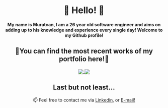 ### 
<h1 align="center">👋 Hello! 👋</h1>

<h4 align="center">My name is Muratcan, I am a 26 year old software engineer and aims on adding up to his knowledge and experience every single day! Welcome to my Github profile!</h4>
  
<h2 align="center">🧬You can find the most recent works of my portfolio here!🧬</h2>
<p align="center">
  <a href="https://github.com/muratcansarkalkan/stadiumwizard">
  <img align="center" src="https://github-readme-stats.vercel.app/api/pin/?username=muratcansarkalkan&repo=stadiumwizard" />
</a>
<a href="https://github.com/muratcansarkalkan/stadiumwizardbackend">
  <img align="center" src="https://github-readme-stats.vercel.app/api/pin/?username=muratcansarkalkan&repo=stadiumwizardbackend" />
</a>
</p>
<h2 align="center">Last but not least...</h2>
<p  align="center">📫 Feel free to contact me via <a href="https://www.linkedin.com/in/muratcansarkalkan">Linkedin</a>, or <a href="mailto:muratcansarkalkan@gmail.com">E-mail!</a></p>

<!--
**muratcansarkalkan/muratcansarkalkan** is a ✨ _special_ ✨ repository because its `README.md` (this file) appears on your GitHub profile.

Here are some ideas to get you started:

- 🔭 I’m currently working on ...
- 🌱 I’m currently learning ...
- 👯 I’m looking to collaborate on ...
- 🤔 I’m looking for help with ...
- 💬 Ask me about ...
- 📫 How to reach me: ...
- 😄 Pronouns: ...
- ⚡ Fun fact: ...
-->

